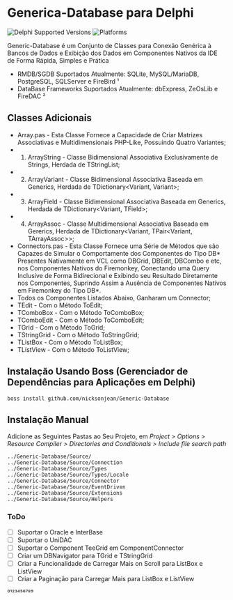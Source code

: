 # Generica-Database para Delphi
![Delphi Supported Versions](https://img.shields.io/badge/Vers%C3%B5es%20do%20Delphi%20Suportadas-XE10%20Seatle%20..%20XE10.4%20Sydney-blue.svg)
![Platforms](https://img.shields.io/badge/Plataformas%20Suportadas-Win32%20..%20Win64-red.svg)
 
Generic-Database é um Conjunto de Classes para Conexão Genérica à Bancos de Dados e Exibição dos Dados em Componentes Nativos da IDE de Forma Rápida, Simples e Prática

- RMDB/SGDB Suportados Atualmente: SQLite, MySQL/MariaDB, PostgreSQL, SQLServer e FireBird ¹
- DataBase Frameworks Suportados Atualmente: dbExpress, ZeOsLib e FireDAC ²

## Classes Adicionais
- Array.pas - Esta Classe Fornece a Capacidade de Criar Matrizes Associativas e Multidimensionais PHP-Like, Possuindo Quatro Variantes;
 - 1) ArrayString - Classe Bidimensional Associativa Exclusivamente de Strings, Herdada de TStringList;
 - 2) ArrayVariant - Classe Bidimensional Associativa Baseada em Generics, Herdada de TDictionary<Variant, Variant>;
 - 3) ArrayField - Classe Bidimensional Associativa Baseada em Generics, Herdada de TDictionary<Variant, TField>;
 - 4) ArrayAssoc - Classe Multidimensional Associativa Baseada em Gererics, Herdada de TDictionary<Variant, TPair<Variant, TArrayAssoc>>;
- Connectors.pas - Esta Classe Fornece uma Série de Métodos que são Capazes de Simular o Comportamente dos Componentes do Tipo DB* Presentes Nativamente em VCL como DBGrid, DBEdit, DBCombo e etc, nos Componentes Nativos do Firemonkey, Conectando uma Query Inclusive de Forma Bidirecional e Exibindo seu Resultado Diretamente nos Componentes, Suprindo Assim a Ausência de Componentes Nativos em Firemonkey do Tipo DB*.
 - Todos os Componentes Listados Abaixo, Ganharam um Connector;
  - TEdit - Com o Método ToEdit;
  - TComboBox - Com o Método ToComboBox;
  - TComboEdit - Com o Método ToComboEdit;
  - TGrid - Com o Método ToGrid; 
  - TStringGrid - Com o Método ToStringGrid; 
  - TListBox - Com o Método ToListBox; 
  - TListView - Com o Método ToListView; 
 
## Instalação Usando Boss (Gerenciador de Dependências para Aplicações em Delphi)
```
boss install github.com/nicksonjean/Generic-Database
```

## Instalação Manual
Adicione as Seguintes Pastas ao Seu Projeto, em *Project > Options > Resource Compiler > Directories and Conditionals > Include file search path*
```
../Generic-Database/Source/
../Generic-Database/Source/Connection
../Generic-Database/Source/Types
../Generic-Database/Source/Types/Locale
../Generic-Database/Source/Connector
../Generic-Database/Source/EventDriven
../Generic-Database/Source/Extensions
../Generic-Database/Source/Helpers
```

### ToDo

- [ ] Suportar o Oracle e InterBase
- [ ] Suportar o UniDAC
- [ ] Suportar o Component TeeGrid em ComponentConnector
- [ ] Criar um DBNavigator para TGrid e TStringGrid
- [ ] Criar a Funcionalidade de Carregar Mais on Scroll para ListBox e ListView
- [ ] Criar a Paginação para Carregar Mais para ListBox e ListView

⁰¹²³⁴⁵⁶⁷⁸⁹